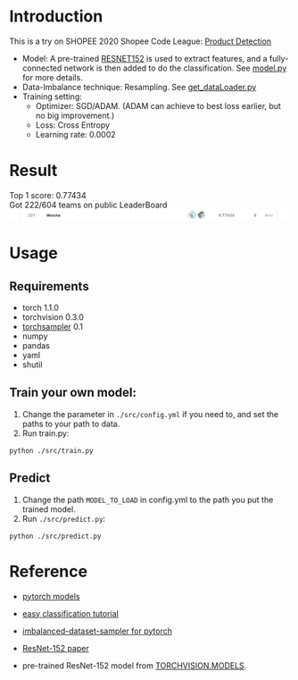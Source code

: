 # Introduction
This is a try on SHOPEE 2020 Shopee Code League: [Product Detection](https://www.kaggle.com/c/shopee-product-detection-open/overview)

* Model: 
A pre-trained [RESNET152](https://pytorch.org/docs/stable/_modules/torchvision/models/resnet.html#resnet152) is used to extract features, and a fully-connected network is then added to do the classification. See [model.py](./src/models/model.py) for more details.
* Data-Imbalance technique: Resampling. See [get_dataLoader.py](./src/data/get_dataLoader.py)
* Training setting:
    - Optimizer: SGD/ADAM. (ADAM can achieve to best loss earlier, but no big improvement.)
    - Loss: Cross Entropy
    - Learning rate: 0.0002


# Result
Top 1 score: 0.77434  
Got 222/604 teams on public LeaderBoard  
![](wocha.png)

# Usage

## Requirements
* torch 1.1.0 
* torchvision 0.3.0
* [torchsampler](https://github.com/ufoym/imbalanced-dataset-sampler) 0.1
* numpy
* pandas
* yaml
* shutil



## Train your own model:
1. Change the parameter in `./src/config.yml` if you need to, and set the paths to your path to data.
2. Run train.py:
```
python ./src/train.py
```

## Predict
1. Change the path `MODEL_TO_LOAD` in config.yml to the path you put the trained model.
2. Run `./src/predict.py`:
```
python ./src/predict.py
```


# Reference
* [pytorch models](https://pytorch.org/docs/stable/torchvision/models.html)
* [easy classification tutorial](https://www.learnopencv.com/pytorch-for-beginners-image-classification-using-pre-trained-models/)


* [imbalanced-dataset-sampler for pytorch](https://github.com/ufoym/imbalanced-dataset-sampler)
* [ResNet-152 paper](https://arxiv.org/pdf/1512.03385.pdf)

* pre-trained ResNet-152 model from [TORCHVISION.MODELS](https://pytorch.org/docs/stable/torchvision/models.html). 